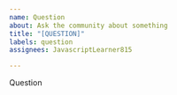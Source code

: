 ```yaml
---
name: Question
about: Ask the community about something
title: "[QUESTION]"
labels: question
assignees: JavascriptLearner815

---
```


Question

